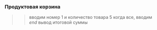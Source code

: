### Продуктовая корзина

>> вводим номер 1 и количество товара 5
>> когда все, вводим  *end* 
>> вывод итоговой суммы 